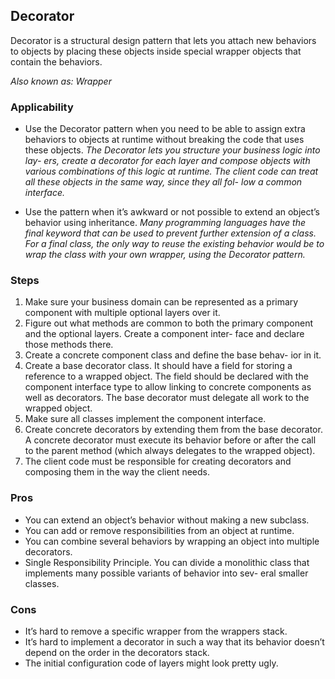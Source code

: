 ## Decorator
Decorator is a structural design pattern that lets you attach new behaviors to objects by placing these objects inside special wrapper objects that contain the behaviors.

_Also known as: Wrapper_

### Applicability
- Use the Decorator pattern when you need to be able to assign extra behaviors to objects at runtime without breaking the code that uses these objects.
_The Decorator lets you structure your business logic into lay- ers, create a decorator for each layer and compose objects with various combinations of this logic at runtime. The client code can treat all these objects in the same way, since they all fol- low a common interface._

- Use the pattern when it’s awkward or not possible to extend an object’s behavior using inheritance.
_Many programming languages have the final keyword that can be used to prevent further extension of a class. For a final class, the only way to reuse the existing behavior would be to wrap the class with your own wrapper, using the Decorator pattern._

### Steps
1. Make sure your business domain can be represented as a primary component with multiple optional layers over it.
2. Figure out what methods are common to both the primary component and the optional layers. Create a component inter- face and declare those methods there.
3. Create a concrete component class and define the base behav- ior in it.
4. Create a base decorator class. It should have a field for storing a reference to a wrapped object. The field should be declared with the component interface type to allow linking to concrete components as well as decorators. The base decorator must delegate all work to the wrapped object.
5. Make sure all classes implement the component interface.
6. Create concrete decorators by extending them from the base decorator. A concrete decorator must execute its behavior before or after the call to the parent method (which always delegates to the wrapped object).
7. The client code must be responsible for creating decorators and composing them in the way the client needs.

### Pros
* You can extend an object’s behavior without making a new subclass.
* You can add or remove responsibilities from an object at runtime.
* You can combine several behaviors by wrapping an object into multiple decorators.
* Single Responsibility Principle. You can divide a monolithic class that implements many possible variants of behavior into sev- eral smaller classes.

### Cons
* It’s hard to remove a specific wrapper from the wrappers stack.
* It’s hard to implement a decorator in such a way that its behavior doesn’t depend on the order in the decorators stack.
* The initial configuration code of layers might look pretty ugly.
